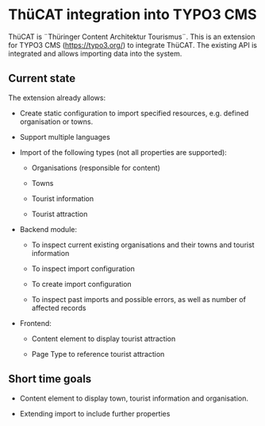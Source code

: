# ThüCAT integration into TYPO3 CMS


ThüCAT is ¨Thüringer Content Architektur Tourismus¨.
This is an extension for TYPO3 CMS (https://typo3.org/) to integrate ThüCAT.
The existing API is integrated and allows importing data into the system.

## Current state

The extension already allows:

* Create static configuration to import specified resources,
  e.g. defined organisation or towns.

* Support multiple languages

* Import of the following types (not all properties are supported):

  * Organisations (responsible for content)

  * Towns

  * Tourist information

  * Tourist attraction

* Backend module:

  * To inspect current existing organisations
    and their towns and tourist information

  * To inspect import configuration

  * To create import configuration

  * To inspect past imports and possible errors,
    as well as number of affected records

* Frontend:

    * Content element to display tourist attraction

    * Page Type to reference tourist attraction

## Short time goals

* Content element to display town, tourist information and organisation.

* Extending import to include further properties
